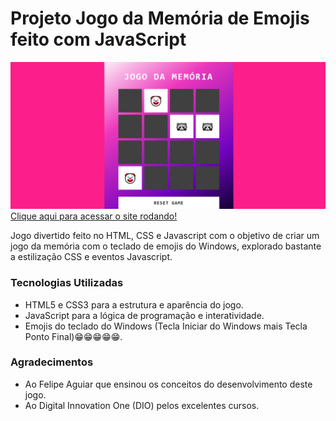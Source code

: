 # Projeto Jogo da Memória de Emojis feito com JavaScript
![image](https://github.com/AndersonBHBR/jogo-da-memoria/blob/main/JogoDaMemoria.png)
[Clique aqui para acessar o site rodando!](https://andersonbhbr.github.io/jogo-da-memoria/)

Jogo divertido feito no HTML, CSS e Javascript com o objetivo de criar um jogo da memória com o teclado de emojis do Windows, explorado bastante a estilização CSS e eventos Javascript.

### Tecnologias Utilizadas

- HTML5 e CSS3 para a estrutura e aparência do jogo.
- JavaScript para a lógica de programação e interatividade.
- Emojis do teclado do Windows (Tecla Iniciar do Windows mais Tecla Ponto Final)😁😁😁😁😁.

### Agradecimentos
- Ao Felipe Aguiar que ensinou os conceitos do desenvolvimento deste jogo.
- Ao Digital Innovation One (DIO) pelos excelentes cursos.
